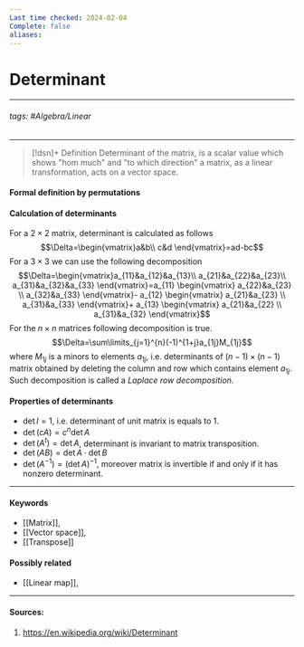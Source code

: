 ```yaml
---
Last time checked: 2024-02-04
Complete: false
aliases:
---
```

# Determinant
***
###### tags: #Algebra/Linear  
***
>[!dsn]+ Definition
>Determinant of the matrix, is a scalar value which shows "hom much" and "to which direction" a matrix, as a linear transformation, acts on a vector space.

#### Formal definition by permutations
#### Calculation of determinants
For a $2\times2$ matrix, determinant is calculated as follows $$\Delta=\begin{vmatrix}a&b\\ c&d \end{vmatrix}=ad-bc$$
For a $3\times3$ we can use the following decomposition $$\Delta=\begin{vmatrix}a_{11}&a_{12}&a_{13}\\ a_{21}&a_{22}&a_{23}\\ a_{31}&a_{32}&a_{33} \end{vmatrix}=a_{11}
\begin{vmatrix}
a_{22}&a_{23} \\ 
a_{32}&a_{33}
\end{vmatrix}-
a_{12}
\begin{vmatrix}
a_{21}&a_{23} \\ 
a_{31}&a_{33}
\end{vmatrix}+
a_{13}
\begin{vmatrix}
a_{21}&a_{22} \\ 
a_{31}&a_{32}
\end{vmatrix}$$
For the $n\times n$ matrices following decomposition is true. $$\Delta=\sum\limits_{j=1}^{n}(-1)^{1+j}a_{1j}M_{1j}$$ where $M_{1j}$ is a minors to elements $a_{1j}$, i.e. determinants of $(n-1)\times (n-1)$ matrix obtained by deleting the column and row which contains element $a_{1j}$. Such decomposition is called a *Laplace row decomposition*.
#### Properties of determinants
- $\det I=1$, i.e. determinant of unit matrix is equals to 1.
- $\det(cA)=c^{n}\det A$
- $\det(A^{t})=\det A$, determinant is invariant to matrix transposition.
- $\det(AB)=\det A\cdot\det B$
- $\det(A^{-1})=(\det A)^{-1}$, moreover matrix is invertible if and only if it has nonzero determinant.
***
#### Keywords
- [[Matrix]],
- [[Vector space]],
- [[Transpose]]
#### Possibly related
- [[Linear map]],
***
#### Sources:
1. https://en.wikipedia.org/wiki/Determinant 